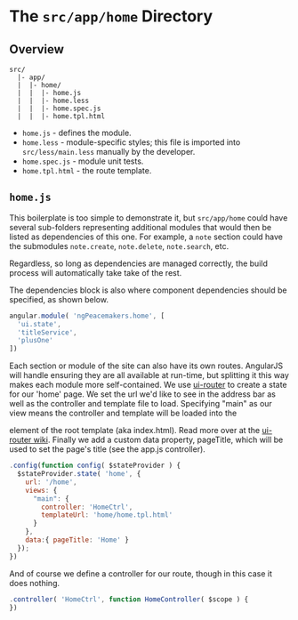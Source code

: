 # The `src/app/home` Directory

## Overview

```
src/
  |- app/
  |  |- home/
  |  |  |- home.js
  |  |  |- home.less
  |  |  |- home.spec.js
  |  |  |- home.tpl.html
```

- `home.js` - defines the module.
- `home.less` - module-specific styles; this file is imported into
  `src/less/main.less` manually by the developer.
- `home.spec.js` - module unit tests.
- `home.tpl.html` - the route template.

## `home.js`

This boilerplate is too simple to demonstrate it, but `src/app/home` could have
several sub-folders representing additional modules that would then be listed
as dependencies of this one.  For example, a `note` section could have the
submodules `note.create`, `note.delete`, `note.search`, etc.

Regardless, so long as dependencies are managed correctly, the build process
will automatically take take of the rest.

The dependencies block is also where component dependencies should be
specified, as shown below.

```js
angular.module( 'ngPeacemakers.home', [
  'ui.state',
  'titleService',
  'plusOne'
])
```

Each section or module of the site can also have its own routes. AngularJS will
handle ensuring they are all available at run-time, but splitting it this way
makes each module more self-contained. We use [ui-router](https://github.com/angular-ui/ui-router) to create
a state for our 'home' page. We set the url we'd like to see in the address bar
as well as the controller and template file to load. Specifying "main" as our view
means the controller and template will be loaded into the <div ui-view="main"/> element
of the root template (aka index.html). Read more over at the [ui-router wiki](https://github.com/angular-ui/ui-router/wiki).
Finally we add a custom data property, pageTitle, which will be used to set the page's
title (see the app.js controller).

```js
.config(function config( $stateProvider ) {
  $stateProvider.state( 'home', {
    url: '/home',
    views: {
      "main": {
        controller: 'HomeCtrl',
        templateUrl: 'home/home.tpl.html'
      }
    },
    data:{ pageTitle: 'Home' }
  });
})
```

And of course we define a controller for our route, though in this case it does
nothing.

```js
.controller( 'HomeCtrl', function HomeController( $scope ) {
})
```
